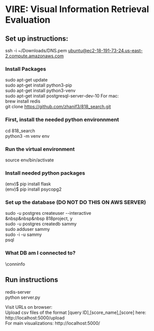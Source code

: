 # VIRE: Visual Information Retrieval Evaluation

## Set up instructions:
ssh -i ~/Downloads/DNS.pem ubuntu@ec2-18-191-73-24.us-east-2.compute.amazonaws.com

### Install Packages
sudo apt-get update
<br>sudo apt-get install python3-pip
<br>sudo apt-get install python3-venv
<br>sudo apt-get install postgresql-server-dev-10
For mac:
<br>brew install redis
<br>git clone https://github.com/zhanif3/818_search.git

### First, install the needed python environnment
cd 818_search
<br> python3 -m venv env

### Run the virtual environment
source env/bin/activate

### Install needed python packages
(env)$ pip install flask
<br>(env)$ pip install psycopg2

### Set up the database (DO NOT DO THIS ON AWS SERVER)
sudo -u postgres createuser --interactive
<br>&nbsp&nbsp&nbsp    818project, y
<br> sudo -u postgres createdb sammy
<br> sudo adduser sammy
<br> sudo -i -u sammy
<br> psql

### What DB am I connected to?
\conninfo

## Run instructions
redis-server
<br>python server.py

Visit URLs on browser: 
<br> Upload csv files of the format [query ID],[score_name],[score] here: http://localhost:5000/upload
<br> For main visualizations: http://localhost:5000/